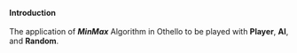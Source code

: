 **Introduction** <br />
<br />
The application of ***MinMax*** Algorithm in Othello to be played with **Player**, **AI**, and **Random**.<br />
